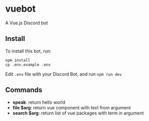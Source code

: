 # vuebot

A Vue.js Discord bot

## Install

To install this bot, run:

```shell
npm install
cp .env.example .env
```

Edit `.env` file with your Discord Bot, and run `npm run dev`

## Commands

- **speak**: return hello world
- **file $arg**: return vue component with text from argument
- **search $arg**: return list of vue packages with term in argument